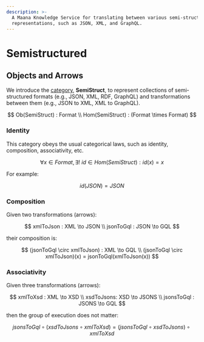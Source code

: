 ```yaml
---
description: >-
  A Maana Knowledge Service for translating between various semi-structured data
  representations, such as JSON, XML, and GraphQL.
---
```


# Semistructured

## Objects and Arrows

We introduce the [category](../technology-concepts-and-design/category-theory.md), **SemiStruct**, to represent collections of semi-structured formats \(e.g., JSON, XML, RDF, GraphQL\) and transformations between them \(e.g., JSON to XML, XML to GraphQL\).

$$
Ob(SemiStruct) : Format \\
Hom(SemiStruct) : (Format \times Format)
$$

### Identity

This category obeys the usual categorical laws, such as identity, composition, associativity, etc.

$$
\forall x \in Format, \exists!\ id \in Hom(SemiStruct) : id(x) = x
$$

For example:

$$
id(JSON) = JSON
$$

### Composition

Given two transformations \(arrows\):

$$
xmlToJson : XML \to JSON \\
jsonToGql : JSON \to GQL
$$

their composition is:

$$
(jsonToGql \circ xmlToJson) : XML \to GQL \\
(jsonToGql \circ xmlToJson)(x) = jsonToGql(xmlToJson(x))
$$

### Associativity

Given three transformations \(arrows\):

$$
xmlToXsd : XML \to XSD \\
xsdToJsons: XSD \to JSONS \\
jsonsToGql : JSONS \to GQL
$$

then the group of execution does not matter:

$$
jsonsToGql \circ (xsdToJsons \circ xmlToXsd) = (jsonsToGql \circ xsdToJsons) \circ xmlToXsd
$$

